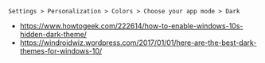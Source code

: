 `Settings > Personalization > Colors > Choose your app mode > Dark`

- https://www.howtogeek.com/222614/how-to-enable-windows-10s-hidden-dark-theme/
- https://windroidwiz.wordpress.com/2017/01/01/here-are-the-best-dark-themes-for-windows-10/